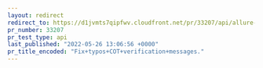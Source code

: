 ```yaml
---
layout: redirect
redirect_to: https://d1jvmts7qipfwv.cloudfront.net/pr/33207/api/allure-report/index.html
pr_number: 33207
pr_test_type: api
last_published: "2022-05-26 13:06:56 +0000"
pr_title_encoded: "Fix+typos+COT+verification+messages."
---
```

